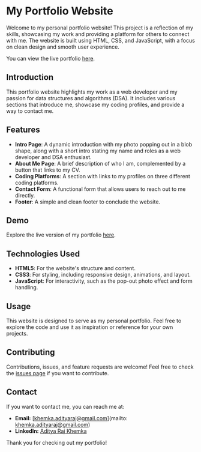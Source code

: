 # My Portfolio Website

Welcome to my personal portfolio website! This project is a reflection of my skills, showcasing my work and providing a platform for others to connect with me.
The website is built using HTML, CSS, and JavaScript, with a focus on clean design and smooth user experience.

You can view the live portfolio [here](https://aditya22102002.github.io/Portfolio/).

## Introduction

This portfolio website highlights my work as a web developer and my passion for data structures and algorithms (DSA).
It includes various sections that introduce me, showcase my coding profiles, and provide a way to contact me.

## Features

- **Intro Page**: A dynamic introduction with my photo popping out in a blob shape, along with a short intro stating my name and roles as a web developer and DSA enthusiast.
- **About Me Page**: A brief description of who I am, complemented by a button that links to my CV.
- **Coding Platforms**: A section with links to my profiles on three different coding platforms.
- **Contact Form**: A functional form that allows users to reach out to me directly.
- **Footer**: A simple and clean footer to conclude the website.

## Demo

Explore the live version of my portfolio [here](https://aditya22102002.github.io/Portfolio/).

## Technologies Used

- **HTML5**: For the website's structure and content.
- **CSS3**: For styling, including responsive design, animations, and layout.
- **JavaScript**: For interactivity, such as the pop-out photo effect and form handling.

## Usage

This website is designed to serve as my personal portfolio. Feel free to explore the code and use it as inspiration or reference for your own projects.

## Contributing

Contributions, issues, and feature requests are welcome! Feel free to check the [issues page](https://github.com/aditya22102002/portfolio/issues) if you want to contribute.

## Contact

If you want to contact me, you can reach me at:

- **Email:** [khemka.adityaraj@gmail.com](mailto: khemka.adityaraj@gmail.com)
- **LinkedIn:** [Aditya Raj Khemka](www.linkedin.com/in/aditya-raj-khemka-042b5629b)

Thank you for checking out my portfolio!
